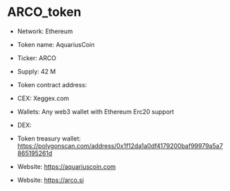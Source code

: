 # ARCO_token

* Network: Ethereum
* Token name: AquariusCoin
* Ticker: ARCO
* Supply: 42 M
* Token contract address: 
* CEX: Xeggex.com
* Wallets: Any web3 wallet with Ethereum Erc20 support
* DEX:

* Token treasury wallet: https://polygonscan.com/address/0x1f12da1a0df4179200baf99979a5a7865195261d
* Website: https://aquariuscoin.com
* Website: https://arco.si
  
